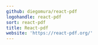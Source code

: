 ```yaml
---
github: diegomura/react-pdf
logohandle: react-pdf
sort: react-pdf
title: React-pdf
website: 'https://react-pdf.org/'
---
```


